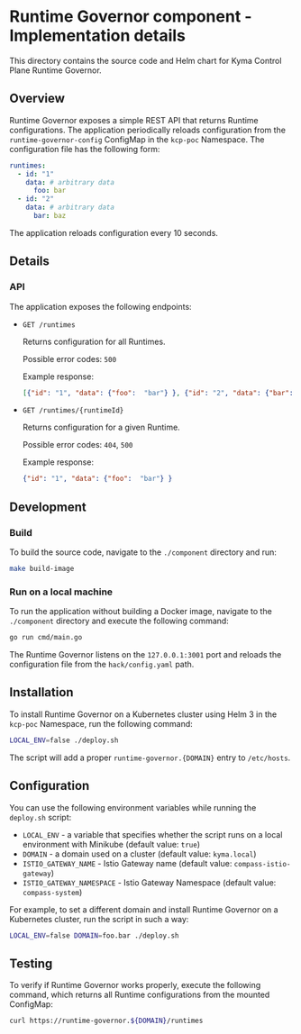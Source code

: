 # Runtime Governor component - Implementation details

This directory contains the source code and Helm chart for Kyma Control Plane Runtime Governor.

## Overview

Runtime Governor exposes a simple REST API that returns Runtime configurations.
The application periodically reloads configuration from the `runtime-governor-config` ConfigMap in the `kcp-poc` Namespace. The configuration file has the following form:

```yaml
runtimes:
  - id: "1"
    data: # arbitrary data
      foo: bar
  - id: "2"
    data: # arbitrary data
      bar: baz
```

The application reloads configuration every 10 seconds. 

## Details 

### API

The application exposes the following endpoints:

- `GET /runtimes`
   
    Returns configuration for all Runtimes.  
    
    Possible error codes: `500`
    
    Example response:
    ```json
    [{"id": "1", "data": {"foo":  "bar"} }, {"id": "2", "data": {"bar":  "baz"}}]    
    ```

- `GET /runtimes/{runtimeId}`
   
    Returns configuration for a given Runtime.  
    
    Possible error codes: `404`, `500`
    
    Example response:
    ```json
    {"id": "1", "data": {"foo":  "bar"} }    
    ```
  
  
## Development  

### Build

To build the source code, navigate to the `./component` directory and run:

```bash
make build-image
```

### Run on a local machine

To run the application without building a Docker image, navigate to the `./component` directory and execute the following command:

```bash
go run cmd/main.go
```

The Runtime Governor listens on the `127.0.0.1:3001` port and reloads the configuration file from the `hack/config.yaml` path.

## Installation

To install Runtime Governor on a Kubernetes cluster using Helm 3 in the `kcp-poc` Namespace, run the following command:

```bash
LOCAL_ENV=false ./deploy.sh
```

The script will add a proper `runtime-governor.{DOMAIN}` entry to `/etc/hosts`.

## Configuration

You can use the following environment variables while running the `deploy.sh` script:
 - `LOCAL_ENV` - a variable that specifies whether the script runs on a local environment with Minikube (default value: `true`)
 - `DOMAIN` - a domain used on a cluster (default value: `kyma.local`)
 - `ISTIO_GATEWAY_NAME` - Istio Gateway name (default value: `compass-istio-gateway`)
 - `ISTIO_GATEWAY_NAMESPACE` - Istio Gateway Namespace (default value: `compass-system`)

For example, to set a different domain and install Runtime Governor on a Kubernetes cluster, run the script in such a way:

```bash
LOCAL_ENV=false DOMAIN=foo.bar ./deploy.sh
```

## Testing

To verify if Runtime Governor works properly, execute the following command, which returns all Runtime configurations from the mounted ConfigMap:

```bash
curl https://runtime-governor.${DOMAIN}/runtimes
```
